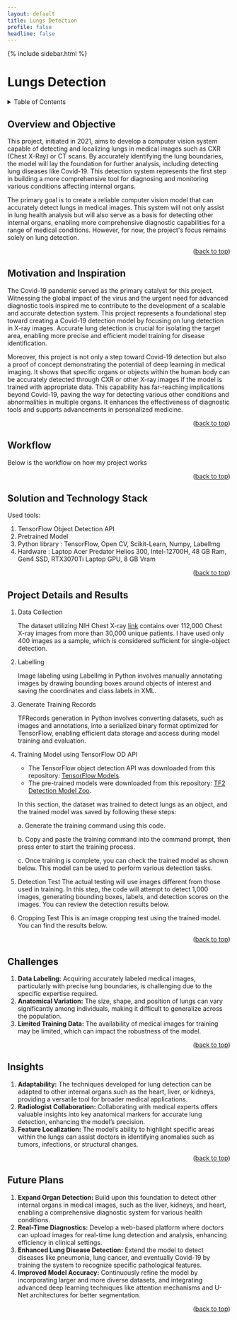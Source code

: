 ```yaml
---
layout: default
title: Lungs Detection
profile: false
headline: false
---
```


{% include sidebar.html %}

<script>
  // Include the same toggle functionality here
  document.getElementById("toggleSidebar").onclick = function() {
    var sidebar = document.getElementById("sidebar");
    if (sidebar.style.display === "none" || sidebar.style.display === "") {
      sidebar.style.display = "block"; // Show sidebar
    } else {
      sidebar.style.display = "none"; // Hide sidebar
    }
  };
</script>

<a id="readme-top"></a>

# Lungs Detection

<!-- TABLE OF CONTENTS -->
<details>
  <summary>Table of Contents</summary>
  <ol>
    <li> <a href="#overview-and-objective">Overview and Objective</a></li>
    <li><a href="#motivation-and-inspiration">Motivation and Inspiration</a></li>
    <li><a href="#workflow">Workflow</a></li>
    <li><a href="#solution-and-technology-stack">Solution and Technology Stack</a></li>
    <li><a href="#project-details-and-results">Project Details and Results</a></li>
    <li><a href="#challenges">Challenges</a></li>
    <li><a href="#insights">Insights</a></li>
    <li><a href="#future-plans">Future Plans</a></li>
  </ol>
</details>

## Overview and Objective
This project, initiated in 2021, aims to develop a computer vision system capable of detecting and localizing lungs in medical images such as CXR (Chest X-Ray) or CT scans. By accurately identifying the lung boundaries, the model will lay the foundation for further analysis, including detecting lung diseases like Covid-19. This detection system represents the first step in building a more comprehensive tool for diagnosing and monitoring various conditions affecting internal organs.

The primary goal is to create a reliable computer vision model that can accurately detect lungs in medical images. This system will not only assist in lung health analysis but will also serve as a basis for detecting other internal organs, enabling more comprehensive diagnostic capabilities for a range of medical conditions. However, for now, the project's focus remains solely on lung detection.

<p align="right">(<a href="#readme-top">back to top</a>)</p>

## Motivation and Inspiration
The Covid-19 pandemic served as the primary catalyst for this project. Witnessing the global impact of the virus and the urgent need for advanced diagnostic tools inspired me to contribute to the development of a scalable and accurate detection system. This project represents a foundational step toward creating a Covid-19 detection model by focusing on lung detection in X-ray images. Accurate lung detection is crucial for isolating the target area, enabling more precise and efficient model training for disease identification.

Moreover, this project is not only a step toward Covid-19 detection but also a proof of concept demonstrating the potential of deep learning in medical imaging. It shows that specific organs or objects within the human body can be accurately detected through CXR or other X-ray images if the model is trained with appropriate data. This capability has far-reaching implications beyond Covid-19, paving the way for detecting various other conditions and abnormalities in multiple organs. It enhances the effectiveness of diagnostic tools and supports advancements in personalized medicine.

<p align="right">(<a href="#readme-top">back to top</a>)</p>

## Workflow
Below is the workflow on how my project works

<p align="right">(<a href="#readme-top">back to top</a>)</p>

## Solution and Technology Stack
Used tools:
1. TensorFlow Object Detection API
2. Pretrained Model
3. Python library : TensorFlow, Open CV, Scikit-Learn, Numpy, LabelImg
4. Hardware : Laptop Acer Predator Helios 300, Intel-12700H, 48 GB Ram, Gen4 SSD, RTX3070Ti Laptop GPU, 8 GB Vram

<p align="right">(<a href="#readme-top">back to top</a>)</p>

## Project Details and Results
1. Data Collection
   
   The dataset utilizing NIH Chest X-ray [link](https://www.kaggle.com/datasets/nih-chest-xrays/data) contains over 112,000 Chest X-ray images from more than 30,000 unique patients. I have used only 400 images as a sample, which is considered sufficient for single-object detection.

2. Labelling

   Image labeling using LabelImg in Python involves manually annotating images by drawing bounding boxes around objects of interest and saving the coordinates and class labels in XML.

3. Generate Training Records

   TFRecords generation in Python involves converting datasets, such as images and annotations, into a serialized binary format optimized for TensorFlow, enabling efficient data storage and access during model training and evaluation.

4. Training Model using TensorFlow OD API

   - The TensorFlow object detection API was downloaded from this repository: [TensorFlow Models](https://github.com/tensorflow/models/tree/master/research/object_detection).
   - The pre-trained models were downloaded from this repository: [TF2 Detection Model Zoo](https://github.com/tensorflow/models/blob/master/research/object_detection/g3doc/tf2_detection_zoo.md).

   In this section, the dataset was trained to detect lungs as an object, and the trained model was saved by following these steps:

    a. Generate the training command using this code.
   
    b. Copy and paste the training command into the command prompt, then press enter to start the training process.
   
    c. Once training is complete, you can check the trained model as shown below. This model can be used to perform various detection tasks.

9. Detection Test
The actual testing will use images different from those used in training. In this step, the code will attempt to detect 1,000 images, generating bounding boxes, labels, and detection scores on the images. You can review the detection results below.

11. Cropping Test
This is an image cropping test using the trained model. You can find the results below.

<p align="right">(<a href="#readme-top">back to top</a>)</p>

## Challenges
1. **Data Labeling:** Acquiring accurately labeled medical images, particularly with precise lung boundaries, is challenging due to the specific expertise required.
2. **Anatomical Variation:** The size, shape, and position of lungs can vary significantly among individuals, making it difficult to generalize across the population.
3. **Limited Training Data:** The availability of medical images for training may be limited, which can impact the robustness of the model.

<p align="right">(<a href="#readme-top">back to top</a>)</p>

## Insights
1. **Adaptability:** The techniques developed for lung detection can be adapted to other internal organs such as the heart, liver, or kidneys, providing a versatile tool for broader medical applications.
2. **Radiologist Collaboration:** Collaborating with medical experts offers valuable insights into key anatomical markers for accurate lung detection, enhancing the model’s precision.
3. **Feature Localization:** The model’s ability to highlight specific areas within the lungs can assist doctors in identifying anomalies such as tumors, infections, or structural changes.

<p align="right">(<a href="#readme-top">back to top</a>)</p>

## Future Plans
1. **Expand Organ Detection:** Build upon this foundation to detect other internal organs in medical images, such as the liver, kidneys, and heart, enabling a comprehensive diagnostic system for various health conditions.
2. **Real-Time Diagnostics:** Develop a web-based platform where doctors can upload images for real-time lung detection and analysis, enhancing efficiency in clinical settings.
3. **Enhanced Lung Disease Detection:** Extend the model to detect diseases like pneumonia, lung cancer, and eventually Covid-19 by training the system to recognize specific pathological features.
4. **Improved Model Accuracy:** Continuously refine the model by incorporating larger and more diverse datasets, and integrating advanced deep learning techniques like attention mechanisms and U-Net architectures for better segmentation.

<p align="right">(<a href="#readme-top">back to top</a>)</p>
